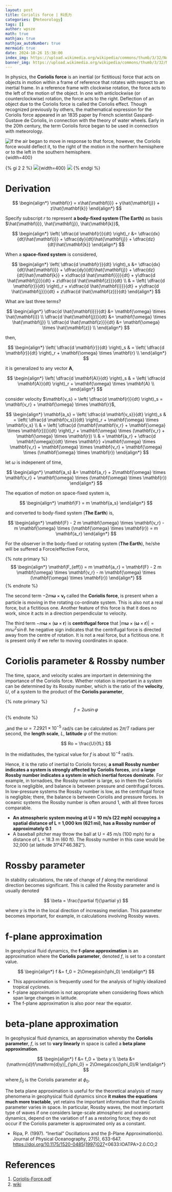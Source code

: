 ```yaml
---
layout: post
title: Coriolis force | 科氏力
categories: [Meteorology]
tags: []
author: wpsze
math: true
mathjax: true
mathjax_autoNumber: true
mermaid: true
date: 2024-10-26 15:38:00
index_img: https://upload.wikimedia.org/wikipedia/commons/thumb/3/32/Northern_vs_Southern_hemisphere_tropical_cyclones.jpg/2880px-Northern_vs_Southern_hemisphere_tropical_cyclones.jpg
banner_img: https://upload.wikimedia.org/wikipedia/commons/thumb/3/32/Northern_vs_Southern_hemisphere_tropical_cyclones.jpg/2880px-Northern_vs_Southern_hemisphere_tropical_cyclones.jpg
---
```


In physics, the **Coriolis force** is an inertial (or fictitious) force that acts on objects in motion within a frame of reference that rotates with respect to an inertial frame. In a reference frame with clockwise rotation, the force acts to the left of the motion of the object. In one with anticlockwise (or counterclockwise) rotation, the force acts to the right. Deflection of an object due to the Coriolis force is called the Coriolis effect. Though recognized previously by others, the mathematical expression for the Coriolis force appeared in an 1835 paper by French scientist Gaspard-Gustave de Coriolis, in connection with the theory of water wheels. Early in the 20th century, the term Coriolis force began to be used in connection with meteorology.

![If the air began to move in response to that force, however, the Coriolis force would deflect it, to the right of the motion in the northern hemisphere or to the left in the southern hemisphere.](https://i.imgur.com/knTtXP0.jpeg){width=400}

{% gi 2 2 %}
![](https://i.imgur.com/lTrDNpz.jpeg){width=400}
![](https://i.imgur.com/6p5PJ2P.jpeg)
{% endgi %}

# Derivation

$$
\begin{align*}
\mathbf{r} = x\hat{\mathbf{i}} + y\hat{\mathbf{j}} + z\hat{\mathbf{k}} 
\end{align*}
$$

Specify subscript $r$ to represent **a body-fixed system (The Earth)** as basis $\hat{\mathbf{i}}, \hat{\mathbf{j}}, \hat{\mathbf{k}}$,

$$
\begin{align*} 
\left( \dfrac{d \mathbf{r}}{dt} \right)_r &= \dfrac{dx}{dt}\hat{\mathbf{i}} + \dfrac{dy}{dt}\hat{\mathbf{j}} + \dfrac{dz}{dt}\hat{\mathbf{k}} 
\end{align*} 
$$

When a **space-fixed system** is considered,

$$
\begin{align*}
\left( \dfrac{d \mathbf{r}}{dt} \right)_s &= \dfrac{dx}{dt}\hat{\mathbf{i}} + \dfrac{dy}{dt}\hat{\mathbf{j}} + \dfrac{dz}{dt}\hat{\mathbf{k}} + x\dfrac{d \hat{\mathbf{i}}}{dt} + y\dfrac{d \hat{\mathbf{j}}}{dt} + z\dfrac{d \hat{\mathbf{z}}}{dt} \\
& = \left( \dfrac{d \mathbf{r}}{dt} \right)_r + x\dfrac{d \hat{\mathbf{i}}}{dt} + y\dfrac{d \hat{\mathbf{j}}}{dt} + z\dfrac{d \hat{\mathbf{z}}}{dt} 
\end{align*} 
$$

What are last three terms?

$$
\begin{align*}
\dfrac{d \hat{\mathbf{i}}}{dt} &= \mathbf{\omega} \times \hat{\mathbf{i}} \\
\dfrac{d \hat{\mathbf{j}}}{dt} &= \mathbf{\omega} \times \hat{\mathbf{j}} \\
\dfrac{d \hat{\mathbf{z}}}{dt} &= \mathbf{\omega} \times \hat{\mathbf{z}} \\
\end{align*} 
$$

then,

$$
\begin{align*}
\left( \dfrac{d \mathbf{r}}{dt} \right)_s & = \left( \dfrac{d \mathbf{r}}{dt} \right)_r + \mathbf{\omega} \times \mathbf{r} \\
\end{align*} 
$$

it is generalized to any vector $\mathbf{A}$,

$$
\begin{align*}
\left( \dfrac{d \mathbf{A}}{dt} \right)_s & = \left( \dfrac{d \mathbf{A}}{dt} \right)_r + \mathbf{\omega} \times \mathbf{A} \\
\end{align*} 
$$

consider velocity $\mathbf{v_s} = \left( \dfrac{d \mathbf{r}}{dt} \right)_s = \mathbf{v_r} + \mathbf{\omega} \times \mathbf{r}$,

$$
\begin{align*}
\mathbf{a_s} = \left( \dfrac{d \mathbf{v_s}}{dt} \right)_s & = \left( \dfrac{d \mathbf{v_s}}{dt} \right)_r + \mathbf{\omega} \times \mathbf{v_s} \\
& = \left( \dfrac{d (\mathbf{\mathbf{v_r} + \mathbf{\omega} \times \mathbf{r}})}{dt} \right)_r + \mathbf{\omega} \times (\mathbf{v_r} + \mathbf{\omega} \times \mathbf{r}) \\
& = \mathbf{a_r} + \dfrac{d \mathbf{\omega}}{dt} \times \mathbf{r} +\mathbf{\omega} \times \mathbf{v_r} + \mathbf{\omega} \times \mathbf{v_r} + \mathbf{\omega} \times (\mathbf{\omega} \times \mathbf{r})
\end{align*} 
$$

let $\omega$ is indepenent of time,

$$
\begin{align*}
\mathbf{a_s} &= \mathbf{a_r} + 2\mathbf{\omega} \times \mathbf{v_r} + \mathbf{\omega} \times (\mathbf{\omega} \times \mathbf{r})
\end{align*} 
$$

The equation of motion on space-fixed system is,

$$
\begin{align*}
\mathbf{F} = m \mathbf{a_s}
\end{align*} 
$$

and converted to body-fixed system (**The Earth**) is,

$$
\begin{align*}
\mathbf{F} - 2 m \mathbf{\omega} \times \mathbf{v_r} - m \mathbf{\omega} \times (\mathbf{\omega} \times \mathbf{r}) = m \mathbf{a_r} 
\end{align*} 
$$

For the observer in the body-fixed or rotating system (**The Earth**), he/she will be suffered a Force/effective Force,

{% note primary %}
$$
\begin{align*}
\mathbf{F_{eff}} = m \mathbf{a_r} = \mathbf{F} - 2 m \mathbf{\omega} \times \mathbf{v_r} - m \mathbf{\omega} \times (\mathbf{\omega} \times \mathbf{r}) 
\end{align*} 
$$
{% endnote %}

The second term $- 2 m \mathbf{\omega} \times \mathbf{v_r}$ called the **Coriolis force**, is present when a particle is moving in the rotating co-ordinate system. This is also not a real force, but a fictitious one. Another feature of this force is that it does no work, since it acts in a direction perpendicular to velocity.

The third term $- m \mathbf{\omega} \times (\mathbf{\omega} \times \mathbf{r})$ is **centrifugal force** that $| m \mathbf{\omega} \times (\mathbf{\omega} \times \mathbf{r})| = mr \omega^2 \sin \theta$. he negative sign indicates
that the centrifugal force is directed away from the centre of rotation. It is not a real force, but a fictitious one. It is present only if we refer to moving coordinates in space.

# Coriolis parameter & Rossby number
The time, space, and velocity scales are important in determining the importance of the Coriolis force. Whether rotation is important in a system can be determined by its Rossby number, which is the ratio of the **velocity**, $U$, of a system to the product of the **Coriolis parameter**,

{% note primary %}
$$
f=2\omega \sin \varphi
$$ 
{% endnote %}

,and the $\omega = 7.2921 × 10^{−5}$ rad/s can be calculated as $2\pi / T$ radians per second, the **length scale**, $L$,  **latitude** $\varphi$ of the motion:

$$
Ro = \frac{U}{fL}
$$

In the midlatitudes, the typical value for $f$ is about $10^{−4}$ rad/s.

Hence, it is the ratio of inertial to Coriolis forces; **a small Rossby number indicates a system is strongly affected by Coriolis forces**, and **a large Rossby number indicates a system in which inertial forces dominate**. For example, in tornadoes, the Rossby number is large, so in them the Coriolis force is negligible, and balance is between pressure and centrifugal forces. In low-pressure systems the Rossby number is low, as the centrifugal force is negligible; there, the balance is between Coriolis and pressure forces. In oceanic systems the Rossby number is often around 1, with all three forces comparable.

- **An atmospheric system moving at U = 10 m/s (22 mph) occupying a spatial distance of L = 1,000 km (621 mi), has a Rossby number of approximately 0.1**
- A baseball pitcher may throw the ball at U = 45 m/s (100 mph) for a distance of L = 18.3 m (60 ft). The Rossby number in this case would be 32,000 (at latitude 31°47'46.382").

# Rossby parameter

In stability calculations, the rate of change of $f$ along the meridional direction becomes significant. This is called the Rossby parameter and is usually denoted

$$
\beta = \frac{\partial f}{\partial y}
$$

where $y$ is the in the local direction of increasing meridian. This parameter becomes important, for example, in calculations involving Rossby waves.

# f-plane approximation

In geophysical fluid dynamics, the **f-plane approximation** is an approximation where the **Coriolis parameter**, denoted $f$, is set to a constant value.

$$
\begin{align*}
f &= f_0 = 2\Omega\sin(\phi_0)
\end{align*}
$$

- This approximation is frequently used for the analysis of highly idealized tropical cyclones. 
- f-plane approximation is not appropriate when considering flows which span large changes in latitude.
- The f-plane approximation is also poor near the equator.

# beta-plane approximation

In geophysical fluid dynamics, an approximation whereby the **Coriolis parameter**, $f$, is set to **vary linearly** in space is called a **beta plane approximation**.

$$
\begin{align*}
f &= f_0 + \beta y \\
\beta &= (\mathrm{d}f/\mathrm{d}y)|_{\phi_0} = 2\Omega\cos(\phi_0)/R
\end{align*}
$$

where $f_{0}$ is the Coriolis parameter at $\phi _{0}$.

The beta plane approximation is useful for the theoretical analysis of many phenomena in geophysical fluid dynamics since **it makes the equations much more tractable**, yet retains the important information that the Coriolis parameter varies in space. In particular, Rossby waves, the most important type of waves if one considers large-scale atmospheric and oceanic dynamics, depend on the variation of f as a restoring force; they do not occur if the Coriolis parameter is approximated only as a constant.

- Ripa, P. (1997). “Inertial” Oscillations and the β-Plane Approximation(s). Journal of Physical Oceanography, 27(5), 633-647. https://doi.org/10.1175/1520-0485(1997)027<0633:IOATPA>2.0.CO;2

# References

1. [Coriolis-Force.pdf](https://magadhmahilacollege.org/wp-content/uploads/2020/09/Coriolis-Force.pdf)
2. [wiki](https://en.wikipedia.org/wiki/Rotating_reference_frame#Relating_rotating_frames_to_stationary_frames)